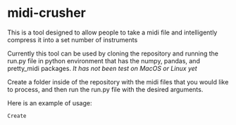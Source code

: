 # midi-crusher
This is a tool designed to allow people to take a midi file and intelligently compress it into a set number of instruments

Currently this tool can be used by cloning the repository and running the run.py file in python environment that has the numpy, pandas, and pretty_midi packages.
*It has not been test on MacOS or Linux yet*

Create a folder inside of the repository with the midi files that you would like to process, and then run the run.py file with the desired arguments.

Here is an example of usage:

`Create`
